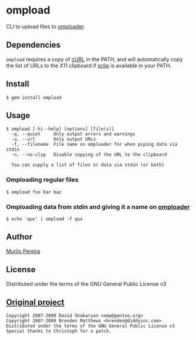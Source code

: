 # ompload

CLI to upload files to [omploader](http://ompldr.org).

## Dependencies
`ompload` requires a copy of [cURL](http://curl.haxx.se) in the PATH, and will
automatically copy the list of URLs to the X11 clipboard if
[xclip](http://sourceforge.net/projects/xclip) is available in your PATH.

## Install
    $ gem install ompload

## Usage
    $ ompload [-h|--help] [options] [file(s)]
      -q, --quiet     Only output errors and warnings
      -u, --url       Only output URLs
      -f, --filename  File name on omploader for when piping data via stdin
      -n, --no-clip   Disable copying of the URL to the clipboard

      You can supply a list of files or data via stdin (or both)

### Omploading regular files
    $ ompload foo bar baz

### Omploading data from stdin and giving it a name on [omploader](http://ompldr.org)
    $ echo 'qux' | ompload -f qux

## Author
[Murilo Pereira](http://murilopereira.com)

## License
Distributed under the terms of the GNU General Public License v3

## [Original project](http://git.omp.am/?p=omploader.git;a=blob;f=ompload;hb=HEAD)
    Copyright 2007-2009 David Shakaryan <omp@gentoo.org>
    Copyright 2007-2009 Brenden Matthews <brenden@diddyinc.com>
    Distributed under the terms of the GNU General Public License v3
    Special thanks to Christoph for a patch.
